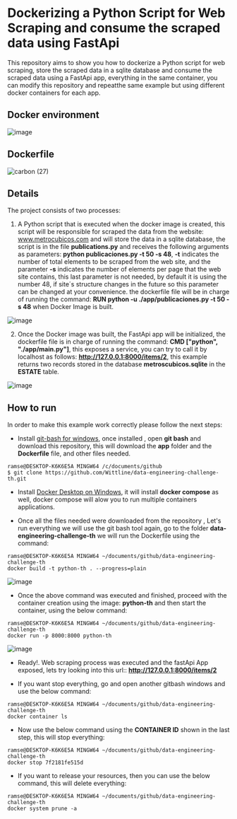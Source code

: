# Dockerizing a Python Script for Web Scraping and consume the scraped data using FastApi

This repository aims to show you how to dockerize a Python script for web scraping, store the scraped data in a sqlite database and consume the scraped data using a FastApi app, everything in the same container, you can modify this repository and repeatthe same example but using different docker containers for each app.


## Docker environment
![image](https://user-images.githubusercontent.com/8701464/144087110-fc3589bd-f4f2-461d-9e7a-90f6ad9d3a23.png)

## Dockerfile

![carbon (27)](https://user-images.githubusercontent.com/8701464/144100115-e3e89bb2-a7e8-47a7-a2d3-d53acc17b796.png)

## Details
The project consists of two processes:

1. A Python script that is executed when the docker image is created, this script will be responsible for scraped the data from the website: www.metrocubicos.com and will store the data in a sqlite database, the script is in the file **publications.py** and receives the following arguments as parameters: **python publicaciones.py -t 50  -s 48**, **-t** indicates the number of total elements to be scraped from the web site, and the parameter **-s** indicates the number of elements per page that the web site contains, this last parameter is not needed, by default it is using the number 48, if site´s structure changes in the future so this parameter can be changed at your convenience. the dockerfile file will be in charge of running the command: **RUN python -u ./app/publicaciones.py -t 50 -s 48** when Docker Image is built.

![image](https://user-images.githubusercontent.com/8701464/144090544-768621be-5b97-4e5f-970a-acd7b0d9dcff.png)


2. Once the Docker image was built, the FastApi app will be initialized, the dockerfile file is in charge of running the command: **CMD ["python", "./app/main.py"]**, this exposes a service, you can try to call it by localhost as follows:  **http://127.0.0.1:8000/items/2**, this example returns two records stored in the database **metroscubicos.sqlite** in the **ESTATE** table.

![image](https://user-images.githubusercontent.com/8701464/144091524-98a49806-c35a-4bfb-b1c5-4546ba555de5.png)

## How to run

In order to make this example work correctly please follow the next steps:

- Install <a href="https://www.stanleyulili.com/git/how-to-install-git-bash-on-windows/">git-bash for windows</a>, once installed , open **git bash** and download this repository, this will download the **app** folder and the **Dockerfile** file, and other files needed.

``` 
ramse@DESKTOP-K6K6E5A MINGW64 /c/documents/github
$ git clone https://github.com/Wittline/data-engineering-challenge-th.git
```

- Install <a href="https://docs.docker.com/docker-for-windows/install/">Docker Desktop on Windows</a>, it will install **docker compose** as well, docker compose will alow you to run multiple containers applications.

- Once all the files needed were downloaded from the repository , Let's run everything we will use the git bash tool again, go to the folder **data-engineering-challenge-th** we will run the Dockerfile using the command:

``` 
ramse@DESKTOP-K6K6E5A MINGW64 ~/documents/github/data-engineering-challenge-th
docker build -t python-th . --progress=plain
```
![image](https://user-images.githubusercontent.com/8701464/144094340-2ddea8ce-8095-4e27-a9ba-6f67402c9f49.png)

- Once the above command was executed and finished, proceed with the container creation using the image: **python-th** and then start the container, using the below command:

``` 
ramse@DESKTOP-K6K6E5A MINGW64 ~/documents/github/data-engineering-challenge-th
docker run -p 8000:8000 python-th
```

![image](https://user-images.githubusercontent.com/8701464/144096285-a0eda402-8a63-4483-a9c7-7f2e7b47dffe.png)

- Ready!. Web scraping process was executed and the fastApi App exposed, lets try looking into this url:: **http://127.0.0.1:8000/items/2**

- If you want stop everything, go and open another gitbash windows and use the below command:

``` 
ramse@DESKTOP-K6K6E5A MINGW64 ~/documents/github/data-engineering-challenge-th
docker container ls 
```
- Now use the below command using the **CONTAINER ID** shown in the last step, this will stop everything:
``` 
ramse@DESKTOP-K6K6E5A MINGW64 ~/documents/github/data-engineering-challenge-th
docker stop 7f2181fe515d
```
- If you want to release your resources, then you can use the below command, this will delete everything:

``` 
ramse@DESKTOP-K6K6E5A MINGW64 ~/documents/github/data-engineering-challenge-th
docker system prune -a
```


